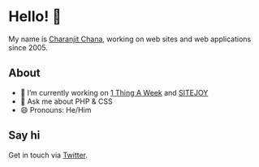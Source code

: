 # Hello! 👋

My name is [Charanjit Chana](https://charanj.it), working on web sites and web applications since 2005.

## About

- 🔭 I’m currently working on [1 Thing A Week](https://www.1thingaweek.com) and [SITEJOY](https://www.sitejoy.dev)
- 🤔 Ask me about PHP & CSS
- 😄 Pronouns: He/Him

## Say hi

Get in touch via [Twitter](https://twitter.com/cchana).

<!--
- 🔭 I’m currently working on ...
- 🌱 I’m currently learning ...
- 👯 I’m looking to collaborate on ...
- 🤔 I’m looking for help with ...
- 💬 Ask me about ...
- 📫 How to reach me: ...
- 😄 Pronouns: ...
- ⚡ Fun fact: ...
-->
